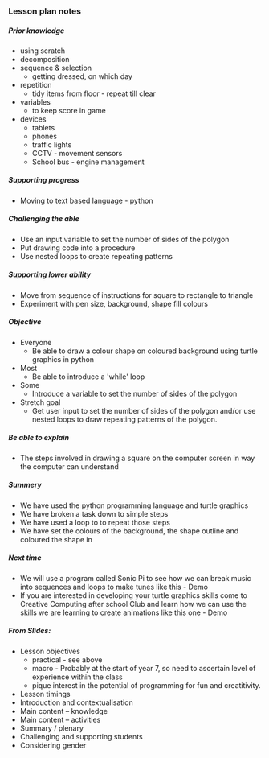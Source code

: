 
### Lesson plan notes

 ##### Prior knowledge
 - using scratch
 - decomposition
 - sequence & selection
   - getting dressed, on which day
 - repetition
   - tidy items from floor - repeat till clear
 - variables
   - to keep score in game
 - devices
   - tablets
   - phones
   - traffic lights
   - CCTV - movement sensors
   - School bus - engine management

##### Supporting progress
- Moving to text based language - python

##### Challenging the able
- Use an input variable to set the number of sides of the polygon
- Put drawing code into a procedure
- Use nested loops to create repeating patterns

##### Supporting lower ability  
- Move from sequence of instructions for square to rectangle to triangle
- Experiment with pen size, background, shape fill colours

##### Objective
- Everyone
  - Be able to draw a colour shape on coloured background using turtle graphics in python
- Most
  - Be able to introduce a 'while' loop
- Some
  - Introduce a variable to set the number of sides of the polygon
- Stretch goal
  - Get user input to set the number of sides of the polygon and/or use nested loops to draw repeating patterns of the polygon.

##### Be able to explain
- The steps involved in drawing a square on the computer screen in way the computer can understand

##### Summery
 - We have used the python programming language and turtle graphics
 - We have broken a task down to simple steps
 - We have used a loop to to repeat those steps
 - We have set the colours of the background, the shape outline and coloured the shape in

##### Next time
 - We will use a program called Sonic Pi to see how we can break music into sequences and loops to make tunes like this - Demo
 - If you are interested in developing your turtle graphics skills come to Creative Computing after school Club and learn how we can use the skills we are learning to create animations like this one - Demo

##### From Slides:
 - Lesson objectives
   - practical - see above
   - macro - Probably at the start of year 7, so need to ascertain level of experience within the class
   - pique interest in the potential of programming for fun and creatitivity.
 - Lesson timings
 - Introduction and contextualisation
 - Main content – knowledge
 - Main content – activities
 - Summary / plenary
 - Challenging and supporting students
 - Considering gender
